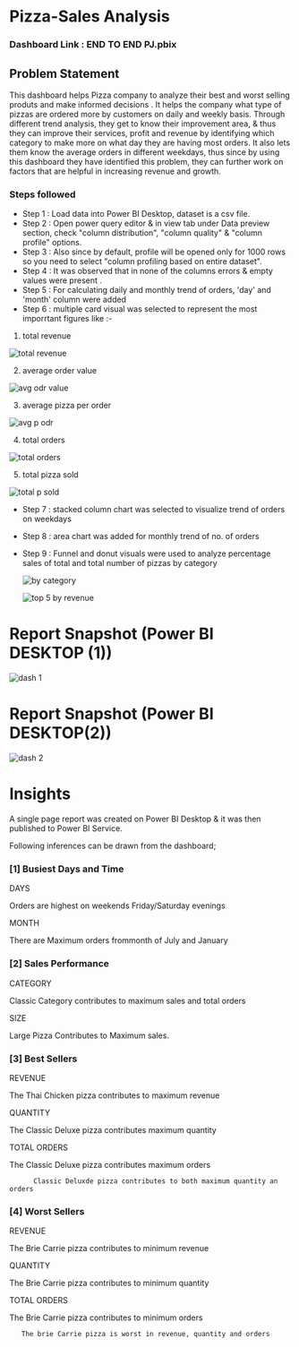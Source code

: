 
# Pizza-Sales Analysis

### Dashboard Link : END TO END PJ.pbix

## Problem Statement

This dashboard helps Pizza company to analyze their best and worst selling produts and make informed decisions . It helps the company what type of pizzas are ordered more by customers on daily and weekly basis. Through different trend analysis, they get to know their improvement area, & thus they can improve their services, profit and revenue by identifying which category to make more on what day they are having most orders. It also lets them know the average orders in different weekdays, thus since by using this dashboard they have identified this problem, they can further work on factors that are helpful in increasing revenue and growth.


### Steps followed 

- Step 1 : Load data into Power BI Desktop, dataset is a csv file.
- Step 2 : Open power query editor & in view tab under Data preview section, check "column distribution", "column quality" & "column profile" options.
- Step 3 : Also since by default, profile will be opened only for 1000 rows so you need to select "column profiling based on entire dataset".
- Step 4 : It was observed that in none of the columns errors & empty values were present .
- Step 5 : For calculating daily and monthly trend of orders, 'day' and 'month' column were added
- Step 6 : multiple card visual was selected to represent the most imporrtant figures like :-
  
1. total revenue
   
  ![total revenue](https://github.com/rahulmaurya255/Pizza_sales_analysis_bi/assets/155320538/1895c124-2f85-48de-9781-7250741eadee) 

2. average order value 

  ![avg odr value](https://github.com/rahulmaurya255/Pizza_sales_analysis_bi/assets/155320538/eacae67c-6d7c-4cfc-8679-aa2eca2e8c8b)

3. average pizza per order

  ![avg p odr](https://github.com/rahulmaurya255/Pizza_sales_analysis_bi/assets/155320538/bdd18b0a-e3a9-465a-af7a-051c5919d4e9)

4. total orders

  ![total orders](https://github.com/rahulmaurya255/Pizza_sales_analysis_bi/assets/155320538/e8008fd1-eb15-4afb-bb44-ce167d78c89b)

5. total pizza sold

  ![total p sold](https://github.com/rahulmaurya255/Pizza_sales_analysis_bi/assets/155320538/76b80fd2-6220-4f7a-81c6-e2fc3476d77e)


- Step 7 : stacked column chart was selected to visualize trend of orders on weekdays

- Step 8 : area chart was added for monthly trend of no. of orders

- Step 9 : Funnel and donut visuals were used to analyze percentage sales of total and total number of pizzas by category

  ![by category](https://github.com/rahulmaurya255/Pizza_sales_analysis_bi/assets/155320538/4b175d2a-31a2-40e0-be1b-0e9aa924d9c5)


  ![top 5 by revenue](https://github.com/rahulmaurya255/Pizza_sales_analysis_bi/assets/155320538/0abc4214-80f3-4497-aa0e-899148916376)

        
 
 # Report Snapshot (Power BI DESKTOP (1))

 ![dash 1](https://github.com/rahulmaurya255/Pizza_sales_analysis_bi/assets/155320538/5d52bd4f-1e5e-45f5-bea1-a1a50a0136e6)

# Report Snapshot (Power BI DESKTOP(2))

 ![dash 2](https://github.com/rahulmaurya255/Pizza_sales_analysis_bi/assets/155320538/f236e92a-018a-40aa-ad5d-41aab18cafcb)

# Insights

A single page report was created on Power BI Desktop & it was then published to Power BI Service.

Following inferences can be drawn from the dashboard;

### [1] Busiest Days and Time

   DAYS

Orders are highest on weekends Friday/Saturday evenings



MONTH

There are Maximum orders frommonth of July and January


           
### [2] Sales Performance
CATEGORY

Classic Category contributes to maximum  sales and total orders

SIZE

Large Pizza  Contributes to Maximum sales. 




 
 ### [3] Best Sellers
 REVENUE

The Thai Chicken pizza contributes to maximum revenue


QUANTITY

The Classic Deluxe pizza contributes maximum quantity


TOTAL ORDERS

The Classic Deluxe pizza contributes maximum orders
 
          Classic Deluxde pizza contributes to both maximum quantity an orders
         
### [4] Worst Sellers

REVENUE

The Brie Carrie pizza contributes to minimum revenue

QUANTITY

The Brie Carrie pizza contributes to minimum quantity


TOTAL ORDERS

The Brie Carrie pizza contributes to minimum orders
       
       The brie Carrie pizza is worst in revenue, quantity and orders
